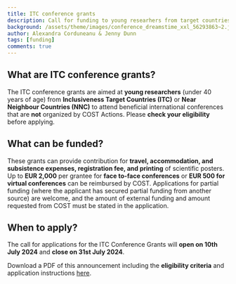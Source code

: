 ```yaml
---
title: ITC conference grants
description: Call for funding to young researhers from target countries
background: /assets/theme/images/conference_dreamstime_xxl_56293863~2.jpg
author: Alexandra Corduneanu & Jenny Dunn
tags: [funding]
comments: true
---
```


## What are ITC conference grants?
The ITC conference grants are aimed at **young researchers** (under 40 years of age) from **Inclusiveness Target Countries (ITC)** or **Near Neighbour Countries (NNC)** to attend beneficial international conferences that are **not** organized by COST Actions. Please **check your eligibility** before applying.

## What can be funded?
These grants can provide contribution for **travel, accommodation, and subsistence expenses, registration fee, and printing** of scientific posters. Up to **EUR 2,000** per grantee for **face to-face conferences** or **EUR 500 for virtual conferences** can be reimbursed by COST. Applications for partial funding (where the applicant has secured partial funding from another source) are welcome, and the amount of external funding and amount requested from COST must be stated in the application. 

## When to apply?
The call for applications for the ITC Conference Grants will **open on 10th July 2024** and **close on 31st July 2024**.

Download a PDF of this announcement including the **eligibility criteria** and application instructions [here](https://github.com/wimanet-science/web/blob/e01ed8dc12878c5ca43a20a47622bb2878a7a61a/assets/docs/ITC%20Conference%20Grant%20announcement%202024_final.pdf).
